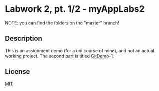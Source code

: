 # Labwork 2, pt. 1/2 - myAppLabs2
NOTE: you can find the folders on the "master" branch!

## Description
This is an assignment demo (for a uni course of mine), and not an actual working project. The second part is titled [GitDemo-1](https://github.com/luminietos/GitDemo-1).

## License
[MIT](https://choosealicense.com/licenses/mit/)

